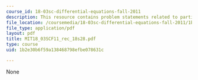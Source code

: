 ```yaml
---
course_id: 18-03sc-differential-equations-fall-2011
description: This resource contains problem statements related to partial fractions.
file_location: /coursemedia/18-03sc-differential-equations-fall-2011/1b2e30b6f59a138468798efbe078631c_MIT18_03SCF11_rec_18s28.pdf
file_type: application/pdf
layout: pdf
title: MIT18_03SCF11_rec_18s28.pdf
type: course
uid: 1b2e30b6f59a138468798efbe078631c

---
```

None